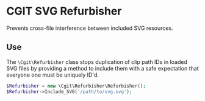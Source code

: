 # CGIT SVG Refurbisher

Prevents cross-file interference between included SVG resources.

## Use

The `\Cgit\Refurbisher` class stops duplication of clip path IDs in loaded SVG files by
providing a method to include them with a safe expectation that everyone one must be uniquely ID'd.

~~~ php
$Refurbisher = new \Cgit\Refurbisher\Refurbisher();
$Refurbisher->Include_SVG('/path/to/svg.svg');
~~~
